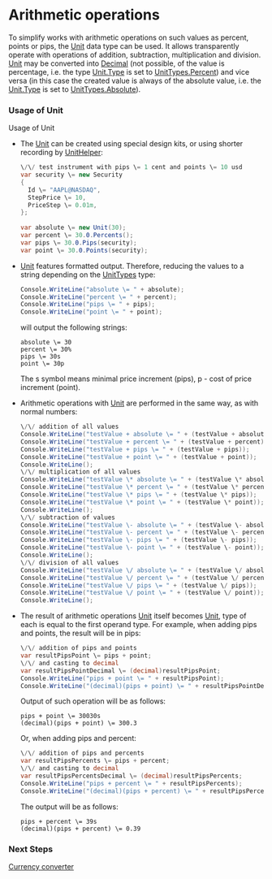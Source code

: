 # Arithmetic operations

To simplify works with arithmetic operations on such values as percent, points or pips, the [Unit](../api/StockSharp.Messages.Unit.html) data type can be used. It allows transparently operate with operations of addition, subtraction, multiplication and division. [Unit](../api/StockSharp.Messages.Unit.html) may be converted into [Decimal](../api/System.Decimal.html) (not possible, of the value is percentage, i.e. the type [Unit.Type](../api/StockSharp.Messages.Unit.Type.html) is set to [UnitTypes.Percent](../api/StockSharp.Messages.UnitTypes.Percent.html)) and vice versa (in this case the created value is always of the absolute value, i.e. the [Unit.Type](../api/StockSharp.Messages.Unit.Type.html) is set to [UnitTypes.Absolute](../api/StockSharp.Messages.UnitTypes.Absolute.html)). 

### Usage of Unit

Usage of Unit

- The [Unit](../api/StockSharp.Messages.Unit.html) can be created using special design kits, or using shorter recording by [UnitHelper](../api/StockSharp.Messages.UnitHelper.html): 

  ```cs
  \/\/ test instrument with pips \= 1 cent and points \= 10 usd
  var security \= new Security
  {
  	Id \= "AAPL@NASDAQ",
  	StepPrice \= 10,
  	PriceStep \= 0.01m,
  };
  			
  var absolute \= new Unit(30);
  var percent \= 30.0.Percents();
  var pips \= 30.0.Pips(security);
  var point \= 30.0.Points(security);
  ```
- [Unit](../api/StockSharp.Messages.Unit.html) features formatted output. Therefore, reducing the values to a string depending on the [UnitTypes](../api/StockSharp.Messages.UnitTypes.html) type: 

  ```cs
  Console.WriteLine("absolute \= " + absolute);
  Console.WriteLine("percent \= " + percent);
  Console.WriteLine("pips \= " + pips);
  Console.WriteLine("point \= " + point);
  ```

  will output the following strings:

  ```none
  absolute \= 30
  percent \= 30%
  pips \= 30s
  point \= 30p
  ```

  The s symbol means minimal price increment (pips), p \- cost of price increment (point).
- Arithmetic operations with [Unit](../api/StockSharp.Messages.Unit.html) are performed in the same way, as with normal numbers: 

  ```cs
  \/\/ addition of all values
  Console.WriteLine("testValue + absolute \= " + (testValue + absolute));
  Console.WriteLine("testValue + percent \= " + (testValue + percent));
  Console.WriteLine("testValue + pips \= " + (testValue + pips));
  Console.WriteLine("testValue + point \= " + (testValue + point));
  Console.WriteLine();
  \/\/ multiplication of all values
  Console.WriteLine("testValue \* absolute \= " + (testValue \* absolute));
  Console.WriteLine("testValue \* percent \= " + (testValue \* percent));
  Console.WriteLine("testValue \* pips \= " + (testValue \* pips));
  Console.WriteLine("testValue \* point \= " + (testValue \* point));
  Console.WriteLine();
  \/\/ subtraction of values
  Console.WriteLine("testValue \- absolute \= " + (testValue \- absolute));
  Console.WriteLine("testValue \- percent \= " + (testValue \- percent));
  Console.WriteLine("testValue \- pips \= " + (testValue \- pips));
  Console.WriteLine("testValue \- point \= " + (testValue \- point));
  Console.WriteLine();
  \/\/ division of all values
  Console.WriteLine("testValue \/ absolute \= " + (testValue \/ absolute));
  Console.WriteLine("testValue \/ percent \= " + (testValue \/ percent));
  Console.WriteLine("testValue \/ pips \= " + (testValue \/ pips));
  Console.WriteLine("testValue \/ point \= " + (testValue \/ point));
  Console.WriteLine();
  ```
- The result of arithmetic operations [Unit](../api/StockSharp.Messages.Unit.html) itself becomes [Unit](../api/StockSharp.Messages.Unit.html), type of each is equal to the first operand type. For example, when adding pips and points, the result will be in pips: 

  ```cs
  \/\/ addition of pips and points
  var resultPipsPoint \= pips + point;
  \/\/ and casting to decimal
  var resultPipsPointDecimal \= (decimal)resultPipsPoint;
  Console.WriteLine("pips + point \= " + resultPipsPoint);
  Console.WriteLine("(decimal)(pips + point) \= " + resultPipsPointDecimal);
  ```

  Output of such operation will be as follows:

  ```none
  pips + point \= 30030s
  (decimal)(pips + point) \= 300.3
  ```

  Or, when adding pips and percent: 

  ```cs
  \/\/ addition of pips and percents
  var resultPipsPercents \= pips + percent;
  \/\/ and casting to decimal
  var resultPipsPercentsDecimal \= (decimal)resultPipsPercents;
  Console.WriteLine("pips + percent \= " + resultPipsPercents);
  Console.WriteLine("(decimal)(pips + percent) \= " + resultPipsPercentsDecimal);
  ```

  The output will be as follows:

  ```none
  pips + percent \= 39s
  (decimal)(pips + percent) \= 0.39
  ```

### Next Steps

[Currency converter](Currency.md)
